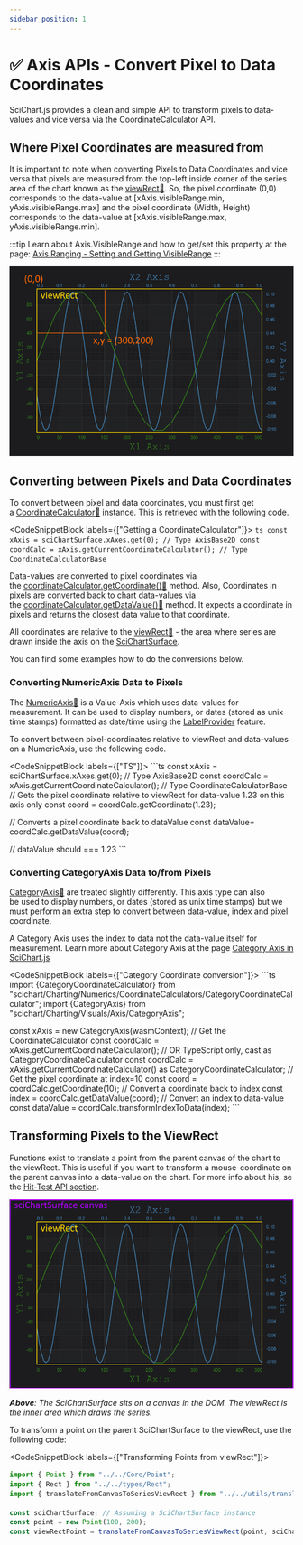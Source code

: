 ```yaml
---
sidebar_position: 1
---
```


# ✅ Axis APIs - Convert Pixel to Data Coordinates

SciChart.js provides a clean and simple API to transform pixels to data-values and vice versa via the CoordinateCalculator API.

Where Pixel Coordinates are measured from
-----------------------------------------

It is important to note when converting Pixels to Data Coordinates and vice versa that pixels are measured from the top-left inside corner of the series area of the chart known as the [viewRect:blue_book:](https://www.scichart.com/documentation/js/current/typedoc/classes/axisbase2d.html#viewrect). So, the pixel coordinate (0,0) corresponds to the data-value at [xAxis.visibleRange.min, yAxis.visibleRange.max] and the pixel coordinate (Width, Height) corresponds to the data-value at [xAxis.visibleRange.max, yAxis.visibleRange.min].

:::tip
Learn about Axis.VisibleRange and how to get/set this property at the page: [Axis Ranging - Setting and Getting VisibleRange](/docs/2d-charts/axis-api/ranging-scaling/set-range-zoom-to-fit/index.md)
:::

![Converting pixel coordinates to data coordinates using SciChart.js Fast Realtime JavaScript Charts](img/1.png)

Converting between Pixels and Data Coordinates
----------------------------------------------

To convert between pixel and data coordinates, you must first get a [CoordinateCalculator:blue_book:](https://www.scichart.com/documentation/js/current/typedoc/classes/coordinatecalculatorbase.html) instance. This is retrieved with the following code.

<CodeSnippetBlock labels={["Getting a CoordinateCalculator"]}>
    ```ts
const xAxis = sciChartSurface.xAxes.get(0); // Type AxisBase2D
const coordCalc = xAxis.getCurrentCoordinateCalculator(); // Type CoordinateCalculatorBase
    ```
</CodeSnippetBlock>


Data-values are converted to pixel coordinates via the [coordinateCalculator.getCoordinate():blue_book:](https://www.scichart.com/documentation/js/current/typedoc/classes/coordinatecalculatorbase.html#getcoordinate) method. Also, Coordinates in pixels are converted back to chart data-values via the [coordinateCalculator.getDataValue():blue_book:](https://www.scichart.com/documentation/js/current/typedoc/classes/coordinatecalculatorbase.html#getdatavalue) method. It expects a coordinate in pixels and returns the closest data value to that coordinate.

All coordinates are relative to the [viewRect:blue_book:](https://www.scichart.com/documentation/js/current/typedoc/classes/axisbase2d.html#viewrect) - the area where series are drawn inside the axis on the [SciChartSurface](/docs/2d-charts/surface/scichart-surface-type-overview/index.md).

You can find some examples how to do the conversions below.

### Converting NumericAxis Data to Pixels

The [NumericAxis:blue_book:](https://www.scichart.com/documentation/js/current/typedoc/enums/eaxistype.html#numericaxis) is a Value-Axis which uses data-values for measurement. It can be used to display numbers, or dates (stored as unix time stamps) formatted as date/time using the [LabelProvider](/docs/2d-charts/axis-api/axis-labels/label-provider-api-overview/index.md) feature.

To convert between pixel-coordinates relative to viewRect and data-values on a NumericAxis, use the following code.

<CodeSnippetBlock labels={["TS"]}>
    ```ts
const xAxis = sciChartSurface.xAxes.get(0); // Type AxisBase2D
const coordCalc = xAxis.getCurrentCoordinateCalculator(); // Type CoordinateCalculatorBase
// Gets the pixel coordinate relative to viewRect for data-value 1.23 on this axis only
const coord = coordCalc.getCoordinate(1.23);

// Converts a pixel coordinate back to dataValue
const dataValue= coordCalc.getDataValue(coord);

// dataValue should === 1.23
    ```
</CodeSnippetBlock>

### Converting CategoryAxis Data to/from Pixels

[CategoryAxis:blue_book:](https://www.scichart.com/documentation/js/current/typedoc/enums/eaxistype.html#categoryaxis) are treated slightly differently. This axis type can also be used to display numbers, or dates (stored as unix time stamps) but we must perform an extra step to convert between data-value, index and pixel coordinate.

A Category Axis uses the index to data not the data-value itself for measurement. Learn more about Category Axis at the page [Category Axis in SciChart.js](/docs/2d-charts/axis-api/axis-types/category-axis/index.md)

<CodeSnippetBlock labels={["Category Coordinate conversion"]}>
    ```ts
import {CategoryCoordinateCalculator} from "scichart/Charting/Numerics/CoordinateCalculators/CategoryCoordinateCalculator";
import {CategoryAxis} from "scichart/Charting/Visuals/Axis/CategoryAxis";

const xAxis = new CategoryAxis(wasmContext);
// Get the CoordinateCalculator
const coordCalc = xAxis.getCurrentCoordinateCalculator();
// OR TypeScript only, cast as CategoryCoordinateCalculator
const coordCalc = xAxis.getCurrentCoordinateCalculator() as CategoryCoordinateCalculator;
// Get the pixel coordinate at index=10
const coord = coordCalc.getCoordinate(10);
// Convert a coordinate back to index
const index = coordCalc.getDataValue(coord);
// Convert an index to data-value
const dataValue = coordCalc.transformIndexToData(index);
    ```
</CodeSnippetBlock>

Transforming Pixels to the ViewRect
-----------------------------------

Functions exist to translate a point from the parent canvas of the chart to the viewRect. This is useful if you want to transform a mouse-coordinate on the parent canvas into a data-value on the chart. For more info about his, se the [Hit-Test API section](/docs/2d-charts/chart-types/hit-test-api/hit-test-api-overview/index.md).

![](img/2.png)

_**Above**: The SciChartSurface sits on a canvas in the DOM. The viewRect is the inner area which draws the series._

To transform a point on the parent SciChartSurface to the viewRect, use the following code:

<CodeSnippetBlock labels={["Transforming Points from viewRect"]}>
```ts
import { Point } from "../../Core/Point";
import { Rect } from "../../types/Rect";
import { translateFromCanvasToSeriesViewRect } from "../../utils/translate";

const sciChartSurface; // Assuming a SciChartSurface instance
const point = new Point(100, 200);
const viewRectPoint = translateFromCanvasToSeriesViewRect(point, sciChartSurface.seriesViewRect);
```
</CodeSnippetBlock>
